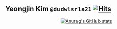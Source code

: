 <!--
**POPCORN-DOG/POPCORN-DOG** is a ✨ _special_ ✨ repository because its `README.md` (this file) appears on your GitHub profile.

Here are some ideas to get you started:

- 🔭 I’m currently working on ...
- 🌱 I’m currently learning ...
- 👯 I’m looking to collaborate on ...
- 🤔 I’m looking for help with ...
- 💬 Ask me about ...
- 📫 How to reach me: ...
- 😄 Pronouns: ...
- ⚡ Fun fact: ...
-->

## Yeongjin Kim <code>@dudwlsrla21</code> [![Hits](https://hits.seeyoufarm.com/api/count/incr/badge.svg?url=https%3A%2F%2Fgithub.com%2FPOPCORN-DOG&count_bg=%236CDD16&title_bg=%23555555&icon=&icon_color=%23E7E7E7&title=hits&edge_flat=false)](https://hits.seeyoufarm.com)

 <div align=center>
  
[![Anurag's GitHub stats](https://github-readme-stats.vercel.app/api?username=POPCORN-DOG)](https://github.com/anuraghazra/github-readme-stats)

 </div>
